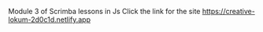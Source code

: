 Module 3 of Scrimba lessons in Js
Click the link for the site
https://creative-lokum-2d0c1d.netlify.app
